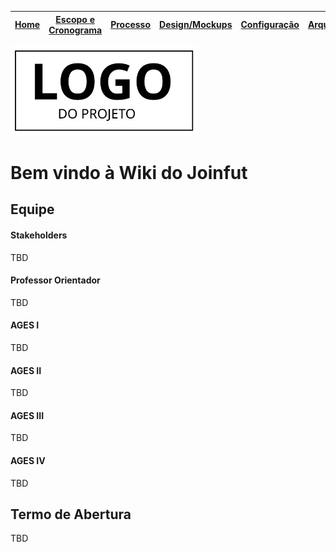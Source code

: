 | [**Home**](home) | [Escopo e Cronograma](escopo) | [Processo](processo) | [Design/Mockups](design_mockups) | [Configuração](configuracao) | [Arquitetura](arquitetura) | [Código](codigo) | [BD](banco_dados) | [Qualidade](qualidade) | [Utilização](utilizacao) |
| :--------------: | :---------------------------: | :------------------: | :--------------: | :--------------------------: | :------------------------: | :--------------: | :---------------: | :--------------------: | :----------------------: |

<img src="resources/images/logo.svg" width="300">

# Bem vindo à Wiki do Joinfut

## Equipe

#### Stakeholders

TBD

#### Professor Orientador

TBD

#### AGES I

TBD

#### AGES II

TBD

#### AGES III

TBD

#### AGES IV

TBD

## Termo de Abertura

TBD
